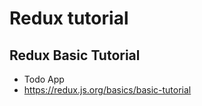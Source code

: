 # Redux tutorial
## Redux Basic Tutorial
- Todo App  
- https://redux.js.org/basics/basic-tutorial

## 